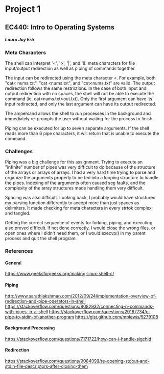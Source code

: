 # Project 1
## EC440: Intro to Operating Systems
##### Laura Joy Erb

### Meta Characters
The shell can interpret '<', '>', '|', and '&' meta characters for file input/output redirection as well as piping of commands together.

The input can be redirected using the meta character <. For example, both "cat< nums.txt", "cat <nums.txt", and "cat<nums.txt" are valid. The output redirection follows the same restrictions. In the case of both input and output redirection with no spaces, the shell will not be able to execute the command (ie, cat<nums.txt>out.txt). Only the first argument can have its input redirected, and only the last argument can have its output redirected.

The ampersand allows the shell to run processes in the background and immediately re-prompts the user without waiting for the process to finish.

Piping can be executed for up to seven separate arguments. If the shell reads more than 6 pipe characters, it will return that is unable to execute the command.

### Challenges
Piping was a big challenge for this assignment. Trying to execute an "infinite" number of pipes was very difficult to do because of the structure of the arrays or arrays of arrays. I had a very hard time trying to parse and organize the arguments properly to be fed into a looping structure to handle the pipes. Indexing of the arguments often caused seg faults, and the complexity of the array structures made handling them very difficult.

Spacing was also difficult. Looking back, I probably would have structured my parsing function differently to accept more than just spaces as delimiters. It made checking for meta characters in every strtok complex and tangled.

Getting the correct sequence of events for forking, piping, and executing also proved difficult. If not done correctly, I would close the wrong files, or open ones where I didn't need them, or I would execvp() in my parent process and quit the shell program.

### References

#### General
https://www.geeksforgeeks.org/making-linux-shell-c/

#### Piping
http://www.sarathlakshman.com/2012/09/24/implementation-overview-of-redirection-and-pipe-operators-in-shell
https://stackoverflow.com/questions/8082932/connecting-n-commands-with-pipes-in-a-shell
https://stackoverflow.com/questions/20187734/c-pipe-to-stdin-of-another-program
https://gist.github.com/mplewis/5279108

#### Background Processing
https://stackoverflow.com/questions/7171722/how-can-i-handle-sigchld

#### Redirection
https://stackoverflow.com/questions/9084099/re-opening-stdout-and-stdin-file-descriptors-after-closing-them

